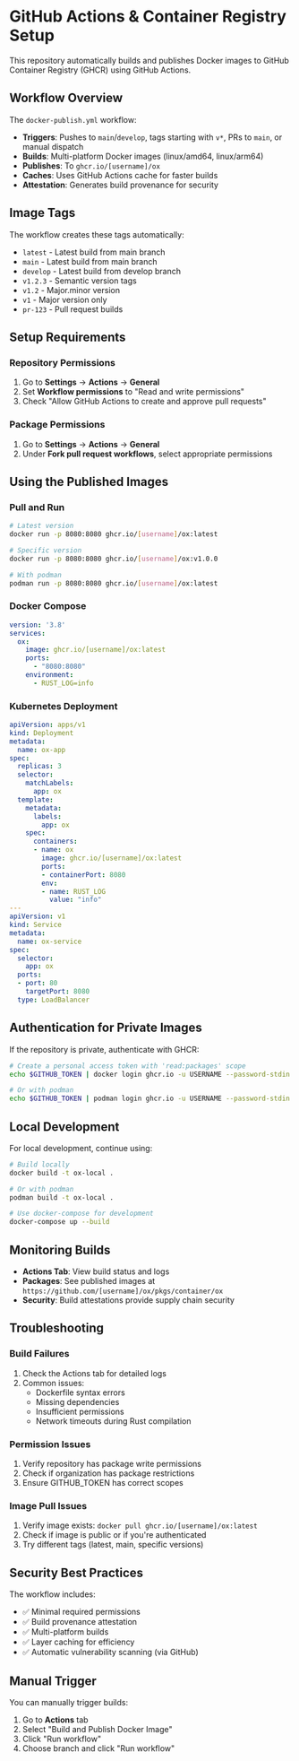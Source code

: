 # GitHub Actions & Container Registry Setup

This repository automatically builds and publishes Docker images to GitHub Container Registry (GHCR) using GitHub Actions.

## Workflow Overview

The `docker-publish.yml` workflow:
- **Triggers**: Pushes to `main`/`develop`, tags starting with `v*`, PRs to `main`, or manual dispatch
- **Builds**: Multi-platform Docker images (linux/amd64, linux/arm64)
- **Publishes**: To `ghcr.io/[username]/ox`
- **Caches**: Uses GitHub Actions cache for faster builds
- **Attestation**: Generates build provenance for security

## Image Tags

The workflow creates these tags automatically:
- `latest` - Latest build from main branch
- `main` - Latest build from main branch  
- `develop` - Latest build from develop branch
- `v1.2.3` - Semantic version tags
- `v1.2` - Major.minor version
- `v1` - Major version only
- `pr-123` - Pull request builds

## Setup Requirements

### Repository Permissions
1. Go to **Settings** → **Actions** → **General**
2. Set **Workflow permissions** to "Read and write permissions"
3. Check "Allow GitHub Actions to create and approve pull requests"

### Package Permissions  
1. Go to **Settings** → **Actions** → **General**
2. Under **Fork pull request workflows**, select appropriate permissions

## Using the Published Images

### Pull and Run
```bash
# Latest version
docker run -p 8080:8080 ghcr.io/[username]/ox:latest

# Specific version
docker run -p 8080:8080 ghcr.io/[username]/ox:v1.0.0

# With podman
podman run -p 8080:8080 ghcr.io/[username]/ox:latest
```

### Docker Compose
```yaml
version: '3.8'
services:
  ox:
    image: ghcr.io/[username]/ox:latest
    ports:
      - "8080:8080"
    environment:
      - RUST_LOG=info
```

### Kubernetes Deployment
```yaml
apiVersion: apps/v1
kind: Deployment
metadata:
  name: ox-app
spec:
  replicas: 3
  selector:
    matchLabels:
      app: ox
  template:
    metadata:
      labels:
        app: ox
    spec:
      containers:
      - name: ox
        image: ghcr.io/[username]/ox:latest
        ports:
        - containerPort: 8080
        env:
        - name: RUST_LOG
          value: "info"
---
apiVersion: v1
kind: Service
metadata:
  name: ox-service
spec:
  selector:
    app: ox
  ports:
  - port: 80
    targetPort: 8080
  type: LoadBalancer
```

## Authentication for Private Images

If the repository is private, authenticate with GHCR:

```bash
# Create a personal access token with 'read:packages' scope
echo $GITHUB_TOKEN | docker login ghcr.io -u USERNAME --password-stdin

# Or with podman
echo $GITHUB_TOKEN | podman login ghcr.io -u USERNAME --password-stdin
```

## Local Development

For local development, continue using:
```bash
# Build locally
docker build -t ox-local .

# Or with podman
podman build -t ox-local .

# Use docker-compose for development
docker-compose up --build
```

## Monitoring Builds

- **Actions Tab**: View build status and logs
- **Packages**: See published images at `https://github.com/[username]/ox/pkgs/container/ox`
- **Security**: Build attestations provide supply chain security

## Troubleshooting

### Build Failures
1. Check the Actions tab for detailed logs
2. Common issues:
   - Dockerfile syntax errors
   - Missing dependencies
   - Insufficient permissions
   - Network timeouts during Rust compilation

### Permission Issues
1. Verify repository has package write permissions
2. Check if organization has package restrictions
3. Ensure GITHUB_TOKEN has correct scopes

### Image Pull Issues
1. Verify image exists: `docker pull ghcr.io/[username]/ox:latest`
2. Check if image is public or if you're authenticated
3. Try different tags (latest, main, specific versions)

## Security Best Practices

The workflow includes:
- ✅ Minimal required permissions
- ✅ Build provenance attestation
- ✅ Multi-platform builds
- ✅ Layer caching for efficiency
- ✅ Automatic vulnerability scanning (via GitHub)

## Manual Trigger

You can manually trigger builds:
1. Go to **Actions** tab
2. Select "Build and Publish Docker Image"
3. Click "Run workflow"
4. Choose branch and click "Run workflow"